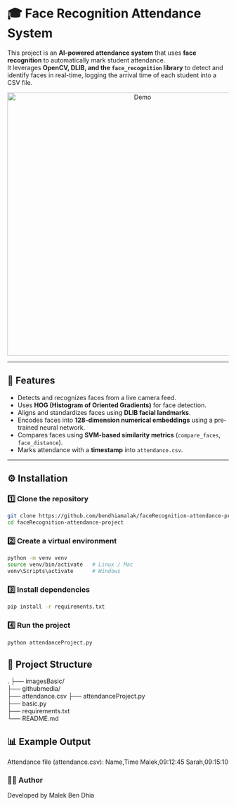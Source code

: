 # 🎓 Face Recognition Attendance System  

This project is an **AI-powered attendance system** that uses **face recognition** to automatically mark student attendance.  
It leverages **OpenCV, DLIB, and the `face_recognition` library** to detect and identify faces in real-time, logging the arrival time of each student into a CSV file.  

<p align="center">
  <img src="githubmedia/demo.gif" alt="Demo" width="600"/>
</p>

---

## 🚀 Features
- Detects and recognizes faces from a live camera feed.  
- Uses **HOG (Histogram of Oriented Gradients)** for face detection.  
- Aligns and standardizes faces using **DLIB facial landmarks**.  
- Encodes faces into **128-dimension numerical embeddings** using a pre-trained neural network.  
- Compares faces using **SVM-based similarity metrics** (`compare_faces`, `face_distance`).  
- Marks attendance with a **timestamp** into `attendance.csv`.  

---


## ⚙️ Installation  

### 1️⃣ Clone the repository  
```bash
git clone https://github.com/bendhiamalak/faceRecognition-attendance-project.git
cd faceRecognition-attendance-project
```

### 2️⃣ Create a virtual environment
```bash
python -m venv venv
source venv/bin/activate   # Linux / Mac
venv\Scripts\activate      # Windows
```

### 3️⃣ Install dependencies
```bash
pip install -r requirements.txt
```

### 4️⃣ Run the project
```bash
python attendanceProject.py
```

## 📂 Project Structure
.
├── imagesBasic/           
├── githubmedia/           
├── attendance.csv 
├── attendanceProject.py  
├── basic.py               
├── requirements.txt      
└── README.md             

## 📊 Example Output

Attendance file (attendance.csv):
Name,Time
Malek,09:12:45
Sarah,09:15:10


### 👨‍💻 Author

Developed by Malek Ben Dhia
